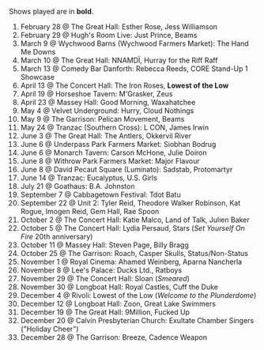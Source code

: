 Shows played are in **bold**.

1. February 28 @ The Great Hall: Esther Rose, Jess Williamson
1. February 29 @ Hugh's Room Live: Just Prince, Beams
1. March 9 @ Wychwood Barns (Wychwood Farmers Market): The Hand Me Downs
1. March 10 @ The Great Hall: NNAMDÏ, Hurray for the Riff Raff
1. March 13 @ Comedy Bar Danforth: Rebecca Reeds, CORE Stand-Up 1 Showcase
1. April 13 @ The Concert Hall: The Iron Roses, **Lowest of the Low**
1. April 19 @ Horseshoe Tavern: M'Grasker, Zeus
1. April 23 @ Massey Hall: Good Morning, Waxahatchee
1. May 4 @ Velvet Underground: Hurry, Cloud Nothings
1. May 9 @ The Garrison: Pelican Movement, Beams
1. May 24 @ Tranzac (Southern Cross): L CON, James Irwin
1. June 3 @ The Great Hall: The Antlers, Okkervil River
1. June 6 @ Underpass Park Farmers Market: Siobhan Bodrug
1. June 6 @ Monarch Tavern: Carson McHone, Julie Doiron
1. June 8 @ Withrow Park Farmers Market: Major Flavour
1. June 8 @ David Pecaut Square (Luminato): Sadstab, Protomartyr
1. June 14 @ Tranzac: Eucalyptus, U.S. Girls
1. July 21 @ Goathaus: B.A. Johnston
1. September 7 @ Cabbagetown Festival: Tdot Batu
1. September 22 @ Unit 2: Tyler Reid, Theodore Walker Robinson, Kat Rogue, Imogen Reid, Gem Hall, Rae Spoon
1. October 2 @ The Concert Hall: Katie Malco, Land of Talk, Julien Baker
1. October 5 @ The Concert Hall: Lydia Persaud, Stars (_Set Yourself On Fire_ 20th anniversary)
1. October 11 @ Massey Hall: Steven Page, Billy Bragg
1. October 25 @ The Garrison: Roach, Casper Skulls, Status/Non-Status
1. November 1 @ Royal Cinema: Ahamed Weinberg, Aparna Nancherla
1. November 8 @ Lee's Palace: Ducks Ltd., Ratboys
1. November 29 @ The Concert Hall: Sloan (_Smeared_)
1. November 30 @ Longboat Hall: Royal Castles, Cuff the Duke
1. December 4 @ Rivoli: Lowest of the Low (_Welcome to the Plunderdome_)
1. December 12 @ Longboat Hall: Zoon, Great Lake Swimmers
1. December 19 @ The Great Hall: 9Million, Fucked Up
1. December 20 @ Calvin Presbyterian Church: Exultate Chamber Singers ("Holiday Cheer")
1. December 28 @ The Garrison: Breeze, Cadence Weapon
